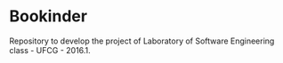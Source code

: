 # Bookinder
Repository to develop the project of Laboratory of Software Engineering class - UFCG - 2016.1.
